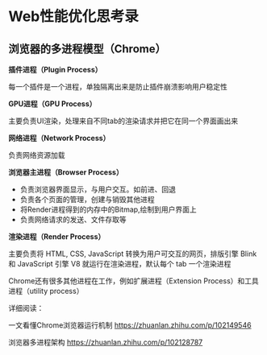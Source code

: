 # Web性能优化思考录

## 浏览器的多进程模型（Chrome）

**插件进程（Plugin Process）**

每一个插件是一个进程，单独隔离出来是防止插件崩溃影响用户稳定性



**GPU进程（GPU Process）**

主要负责UI渲染，处理来自不同tab的渲染请求并把它在同一个界面画出来



**网络进程（Network Process）**

负责网络资源加载



**浏览器主进程（Browser Process）**

- 负责浏览器界面显示，与用户交互。如前进、回退
- 负责各个页面的管理，创建与销毁其他进程
- 将Render进程得到的内存中的Bitmap,绘制到用户界面上
- 负责网络请求的发送、文件存取等



**渲染进程（Render Process）**

主要负责将 HTML, CSS, JavaScript 转换为用户可交互的网页，排版引擎 Blink 和 JavaScript 引擎 V8 就运行在渲染进程，默认每个 tab 一个渲染进程



Chrome还有很多其他进程在工作，例如扩展进程（Extension Process）和工具进程（utility process）



详细阅读：

一文看懂Chrome浏览器运行机制 https://zhuanlan.zhihu.com/p/102149546

浏览器多进程架构 https://zhuanlan.zhihu.com/p/102128787